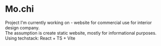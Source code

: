 # Mo.chi

Project I'm currently working on - website for commercial use for interior design company. \
The assumption is create static website, mostly for informational purposes. \
Using techstack: React + TS + Vite